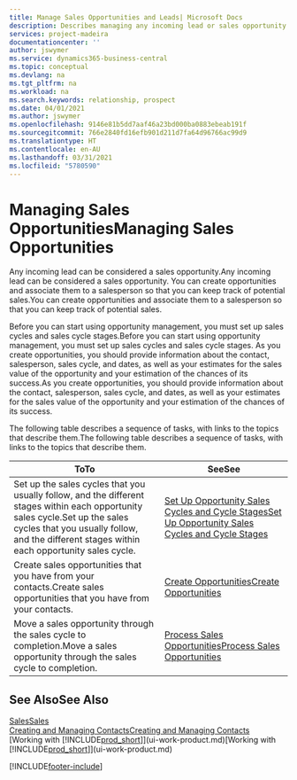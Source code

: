 ```yaml
---
title: Manage Sales Opportunities and Leads| Microsoft Docs
description: Describes managing any incoming lead or sales opportunity in Business Central,  and associating the opportunity with a salesperson to keep track of potential sales.
services: project-madeira
documentationcenter: ''
author: jswymer
ms.service: dynamics365-business-central
ms.topic: conceptual
ms.devlang: na
ms.tgt_pltfrm: na
ms.workload: na
ms.search.keywords: relationship, prospect
ms.date: 04/01/2021
ms.author: jswymer
ms.openlocfilehash: 9146e81b5dd7aaf46a23bd000ba0883ebeab191f
ms.sourcegitcommit: 766e2840fd16efb901d211d7fa64d96766ac99d9
ms.translationtype: HT
ms.contentlocale: en-AU
ms.lasthandoff: 03/31/2021
ms.locfileid: "5780590"
---
```

# <a name="managing-sales-opportunities"></a><span data-ttu-id="08566-103">Managing Sales Opportunities</span><span class="sxs-lookup"><span data-stu-id="08566-103">Managing Sales Opportunities</span></span>
<span data-ttu-id="08566-104">Any incoming lead can be considered a sales opportunity.</span><span class="sxs-lookup"><span data-stu-id="08566-104">Any incoming lead can be considered a sales opportunity.</span></span> <span data-ttu-id="08566-105">You can create opportunities and associate them to a salesperson so that you can keep track of potential sales.</span><span class="sxs-lookup"><span data-stu-id="08566-105">You can create opportunities and associate them to a salesperson so that you can keep track of potential sales.</span></span>

<span data-ttu-id="08566-106">Before you can start using opportunity management, you must set up sales cycles and sales cycle stages.</span><span class="sxs-lookup"><span data-stu-id="08566-106">Before you can start using opportunity management, you must set up sales cycles and sales cycle stages.</span></span> <span data-ttu-id="08566-107">As you create opportunities, you should provide information about the contact, salesperson, sales cycle, and dates, as well as your estimates for the sales value of the opportunity and your estimation of the chances of its success.</span><span class="sxs-lookup"><span data-stu-id="08566-107">As you create opportunities, you should provide information about the contact, salesperson, sales cycle, and dates, as well as your estimates for the sales value of the opportunity and your estimation of the chances of its success.</span></span>

<span data-ttu-id="08566-108">The following table describes a sequence of tasks, with links to the topics that describe them.</span><span class="sxs-lookup"><span data-stu-id="08566-108">The following table describes a sequence of tasks, with links to the topics that describe them.</span></span>

| <span data-ttu-id="08566-109">To</span><span class="sxs-lookup"><span data-stu-id="08566-109">To</span></span> | <span data-ttu-id="08566-110">See</span><span class="sxs-lookup"><span data-stu-id="08566-110">See</span></span> |
| --- | --- |
| <span data-ttu-id="08566-111">Set up the sales cycles that you usually follow, and the different stages within each opportunity sales cycle.</span><span class="sxs-lookup"><span data-stu-id="08566-111">Set up the sales cycles that you usually follow, and the different stages within each opportunity sales cycle.</span></span> |[<span data-ttu-id="08566-112">Set Up Opportunity Sales Cycles and Cycle Stages</span><span class="sxs-lookup"><span data-stu-id="08566-112">Set Up Opportunity Sales Cycles and Cycle Stages</span></span>](marketing-how-setup-opportunity-sales-cycles-stages.md) |
| <span data-ttu-id="08566-113">Create sales opportunities that you have from your contacts.</span><span class="sxs-lookup"><span data-stu-id="08566-113">Create sales opportunities that you have from your contacts.</span></span> |[<span data-ttu-id="08566-114">Create Opportunities</span><span class="sxs-lookup"><span data-stu-id="08566-114">Create Opportunities</span></span>](marketing-how-create-opportunities.md) |
| <span data-ttu-id="08566-115">Move a sales opportunity through the sales cycle to completion.</span><span class="sxs-lookup"><span data-stu-id="08566-115">Move a sales opportunity through the sales cycle to completion.</span></span> |[<span data-ttu-id="08566-116">Process Sales Opportunities</span><span class="sxs-lookup"><span data-stu-id="08566-116">Process Sales Opportunities</span></span>](marketing-processing-sales-opportunities.md) |

## <a name="see-also"></a><span data-ttu-id="08566-117">See Also</span><span class="sxs-lookup"><span data-stu-id="08566-117">See Also</span></span>
[<span data-ttu-id="08566-118">Sales</span><span class="sxs-lookup"><span data-stu-id="08566-118">Sales</span></span>](sales-manage-sales.md)  
[<span data-ttu-id="08566-119">Creating and Managing Contacts</span><span class="sxs-lookup"><span data-stu-id="08566-119">Creating and Managing Contacts</span></span>](marketing-contacts.md)  
<span data-ttu-id="08566-120">[Working with [!INCLUDE[prod_short](includes/prod_short.md)]](ui-work-product.md)</span><span class="sxs-lookup"><span data-stu-id="08566-120">[Working with [!INCLUDE[prod_short](includes/prod_short.md)]](ui-work-product.md)</span></span>


[!INCLUDE[footer-include](includes/footer-banner.md)]